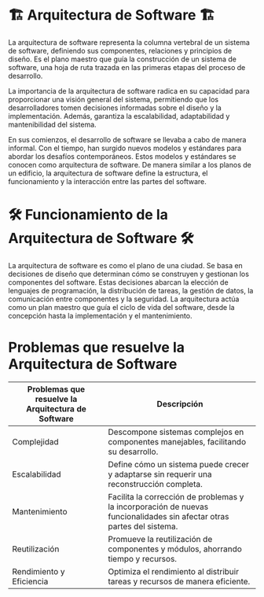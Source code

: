 # 🏗️ Arquitectura de Software 🏗️

La arquitectura de software representa la columna vertebral de un sistema de software, definiendo sus componentes, relaciones y principios de diseño. Es el plano maestro que guía la construcción de un sistema de software, una hoja de ruta trazada en las primeras etapas del proceso de desarrollo.

La importancia de la arquitectura de software radica en su capacidad para proporcionar una visión general del sistema, permitiendo que los desarrolladores tomen decisiones informadas sobre el diseño y la implementación. Además, garantiza la escalabilidad, adaptabilidad y mantenibilidad del sistema.

En sus comienzos, el desarrollo de software se llevaba a cabo de manera informal. Con el tiempo, han surgido nuevos modelos y estándares para abordar los desafíos contemporáneos. Estos modelos y estándares se conocen como arquitectura de software. De manera similar a los planos de un edificio, la arquitectura de software define la estructura, el funcionamiento y la interacción entre las partes del software.

# 🛠️ Funcionamiento de la Arquitectura de Software 🛠️

La arquitectura de software es como el plano de una ciudad. Se basa en decisiones de diseño que determinan cómo se construyen y gestionan los componentes del software. Estas decisiones abarcan la elección de lenguajes de programación, la distribución de tareas, la gestión de datos, la comunicación entre componentes y la seguridad. La arquitectura actúa como un plan maestro que guía el ciclo de vida del software, desde la concepción hasta la implementación y el mantenimiento.

# Problemas que resuelve la Arquitectura de Software

| Problemas que resuelve la Arquitectura de Software | Descripción                                                                                                            |
| -------------------------------------------------- | ---------------------------------------------------------------------------------------------------------------------- |
| Complejidad                                        | Descompone sistemas complejos en componentes manejables, facilitando su desarrollo.                                    |
| Escalabilidad                                      | Define cómo un sistema puede crecer y adaptarse sin requerir una reconstrucción completa.                              |
| Mantenimiento                                      | Facilita la corrección de problemas y la incorporación de nuevas funcionalidades sin afectar otras partes del sistema. |
| Reutilización                                      | Promueve la reutilización de componentes y módulos, ahorrando tiempo y recursos.                                       |
| Rendimiento y Eficiencia                           | Optimiza el rendimiento al distribuir tareas y recursos de manera eficiente.                                           |
